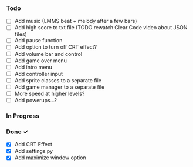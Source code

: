### Todo
- [ ] Add music (LMMS beat + melody after a few bars)
- [ ] Add high score to txt file (TODO rewatch Clear Code video about JSON files)
- [ ] Add pause function
- [ ] Add option to turn off CRT effect?
- [ ] Add volume bar and control
- [ ] Add game over menu
- [ ] Add intro menu
- [ ] Add controller input
- [ ] Add sprite classes to a separate file
- [ ] Add game manager to a separate file
- [ ] More speed at higher levels?
- [ ] Add powerups...?

### In Progress

### Done ✓
- [X] Add CRT Effect
- [X] Add settings.py
- [X] Add maximize window option